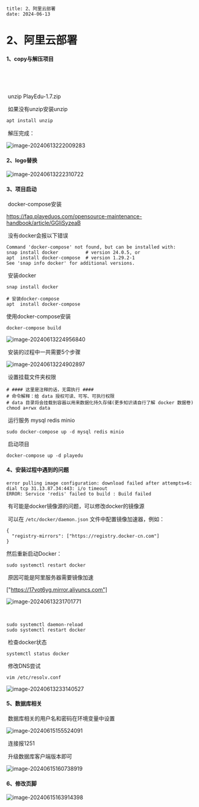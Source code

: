 ```
title: 2、阿里云部署
date: 2024-06-13
```







# 2、阿里云部署



#### 		1、copy与解压项目

​	

​				

​				unzip PlayEdu-1.7.zip

​				如果没有unzip安装unzip

```sh
apt install unzip
```

​	解压完成：

![image-20240613222009283](./../../.vuepress/public/images/image-20240613222009283.png)





#### 	2、logo替换

![image-20240613222310722](./../../.vuepress/public/images/image-20240613222310722.png)







#### 	3、项目启动

​		docker-compose安装

https://faq.playeduos.com/opensource-maintenance-handbook/article/GGIiSyzeaB

​	没有docker会报以下错误

```
Command 'docker-compose' not found, but can be installed with:
snap install docker          # version 24.0.5, or
apt  install docker-compose  # version 1.29.2-1
See 'snap info docker' for additional versions.

```



​	安装docker

```
snap install docker

# 安装docker-compose
apt  install docker-compose
```







使用docker-compose安装

```
docker-compose build
```

![image-20240613224956840](./../../.vuepress/public/images/image-20240613224956840.png)



​	安装的过程中一共需要5个步骤

![image-20240613224902897](./../../.vuepress/public/images/image-20240613224902897.png)

​	设置挂载文件夹权限

```
# #### 这里是注释的话，无需执行 ####
# 命令解释：给 data 授权可读、可写、可执行权限
# data 目录将会挂载到容器以用来数据化持久存储(更多知识请自行了解 docker 数据卷)
chmod a+rwx data
```







​		运行服务 mysql redis minio

```
sudo docker-compose up -d mysql redis minio
```



​	启动项目

```
docker-compose up -d playedu
```











#### 	4、安装过程中遇到的问题

```
error pulling image configuration: download failed after attempts=6: dial tcp 31.13.87.34:443: i/o timeout
ERROR: Service 'redis' failed to build : Build failed

```

​	有可能是docker镜像源的问题，可以修改docker的镜像源

​	可以在 `/etc/docker/daemon.json` 文件中配置镜像加速器，例如：

```
{
  "registry-mirrors": ["https://registry.docker-cn.com"]
}
```

然后重新启动Docker：

```
sudo systemctl restart docker
```



​	原因可能是阿里服务器需要镜像加速

["https://17vot6yg.mirror.aliyuncs.com"]

![image-20240613231701771](./../../.vuepress/public/images/image-20240613231701771.png)

​	

```
sudo systemctl daemon-reload
sudo systemctl restart docker
```





​		检查docker状态

```
systemctl status docker
```





​	修改DNS尝试

```
vim /etc/resolv.conf 
```



![image-20240613233140527](./../../.vuepress/public/images/image-20240613233140527.png)







#### 	5、数据库相关

​				数据库相关的用户名和密码在环境变量中设置

![image-20240615155524091](./../../.vuepress/public/images/image-20240615155524091.png)



​		连接报1251

​	升级数据库客户端版本即可

![image-20240615160738919](./../../.vuepress/public/images/image-20240615160738919.png)







#### 	6、修改页脚

![image-20240615163914398](./../../.vuepress/public/images/image-20240615163914398.png)

























































